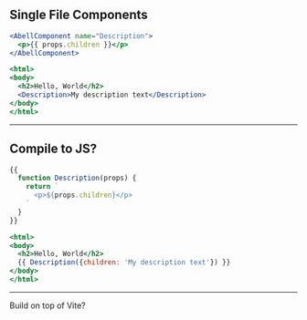 ## Single File Components

```jsx
<AbellComponent name="Description">
  <p>{{ props.children }}</p>
</AbellComponent>

<html>
<body>
  <h2>Hello, World</h2>
  <Description>My description text</Description>
</body>
</html>
```

---

## Compile to JS?

```jsx
{{
  function Description(props) {
    return `
      <p>${props.children}</p>
    `
  }
}}

<html>
<body>
  <h2>Hello, World</h2>
  {{ Description({children: 'My description text'}) }}
</body>
</html>
```

---

Build on top of Vite?
